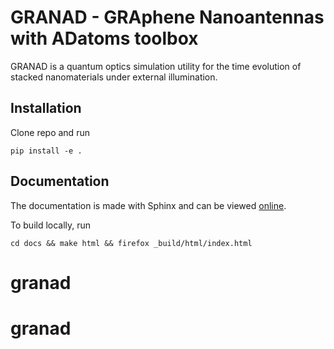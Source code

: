 # GRANAD - GRAphene Nanoantennas with ADatoms toolbox

GRANAD is a quantum optics simulation utility for the time evolution of stacked nanomaterials under external illumination.

## Installation
Clone repo and run
```
pip install -e .
```

## Documentation
The documentation is made with Sphinx and can be viewed [online](https://granadlauncher.github.io/GRANAD-1.0/).

To build locally, run

```
cd docs && make html && firefox _build/html/index.html
```
# granad
# granad

